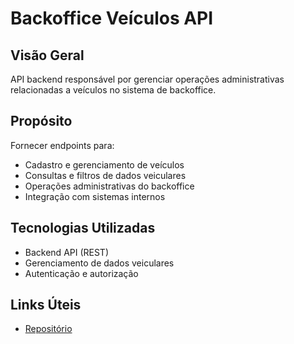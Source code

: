 # Backoffice Veículos API

## Visão Geral

API backend responsável por gerenciar operações administrativas relacionadas a veículos no sistema de backoffice.

## Propósito

Fornecer endpoints para:
- Cadastro e gerenciamento de veículos
- Consultas e filtros de dados veiculares
- Operações administrativas do backoffice
- Integração com sistemas internos

## Tecnologias Utilizadas

- Backend API (REST)
- Gerenciamento de dados veiculares
- Autenticação e autorização

## Links Úteis

- [Repositório](https://github.com/emingues-xx/backoffice-veiculos-api.git)
